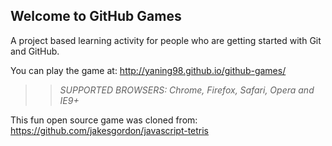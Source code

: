 ## Welcome to GitHub Games

A project based learning activity for people who are getting started with Git and GitHub.

You can play the game at: http://yaning98.github.io/github-games/

>> _*SUPPORTED BROWSERS*: Chrome, Firefox, Safari, Opera and IE9+_

This fun open source game was cloned from: https://github.com/jakesgordon/javascript-tetris

